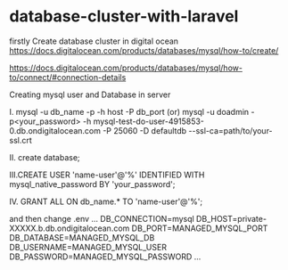 # database-cluster-with-laravel

firstly   Create database cluster in digital ocean 
https://docs.digitalocean.com/products/databases/mysql/how-to/create/

https://docs.digitalocean.com/products/databases/mysql/how-to/connect/#connection-details

Creating mysql user and Database in server

I. mysql -u db_name -p -h host -P db_port  (or) mysql -u doadmin -p<your_password> -h mysql-test-do-user-4915853-0.db.ondigitalocean.com -P 25060 -D defaultdb --ssl-ca=path/to/your-ssl.crt


II. create database;

III.CREATE USER 'name-user'@'%' IDENTIFIED WITH mysql_native_password BY 'your_password';

IV. GRANT ALL ON db_name.* TO 'name-user'@'%';


and then change .env 
...
DB_CONNECTION=mysql
DB_HOST=private-XXXXX.b.db.ondigitalocean.com
DB_PORT=MANAGED_MYSQL_PORT
DB_DATABASE=MANAGED_MYSQL_DB
DB_USERNAME=MANAGED_MYSQL_USER
DB_PASSWORD=MANAGED_MYSQL_PASSWORD
...
